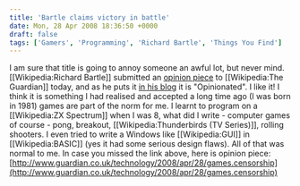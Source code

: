 ```yaml
---
title: 'Bartle claims victory in battle'
date: Mon, 28 Apr 2008 18:36:50 +0000
draft: false
tags: ['Gamers', 'Programming', 'Richard Bartle', 'Things You Find']
---
```


I am sure that title is going to annoy someone an awful lot, but never mind. \[\[Wikipedia:Richard Bartle\]\] submitted an [opinion piece](http://www.guardian.co.uk/technology/2008/apr/28/games.censorship) to \[\[Wikipedia:The Guardian\]\] today, and as he puts it [in his blog](http://www.youhaventlived.com/qblog/2008/QBlog280408B.html) it is "Opinionated". I like it! I think it is something I had realised and accepted a long time ago (I was born in 1981) games are part of the norm for me. I learnt to program on a \[\[Wikipedia:ZX Spectrum\]\] when I was 8, what did I write - computer games of course - pong, breakout, \[\[Wikipedia:Thunderbirds (TV Series)\]\], rolling shooters. I even tried to write a Windows like \[\[Wikipedia:GUI\]\] in \[\[Wikipedia:BASIC\]\] (yes it had some serious design flaws). All of that was normal to me. In case you missed the link above, here is opinion piece: [http://www.guardian.co.uk/technology/2008/apr/28/games.censorship](http://www.guardian.co.uk/technology/2008/apr/28/games.censorship)